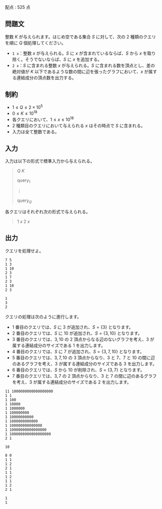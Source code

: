 配点 : $525$ 点

## 問題文

整数 $K$ が与えられます。はじめ空である集合 $S$ に対して、次の $2$ 種類のクエリを順に $Q$ 個処理してください。

- `1 x`：整数 $x$ が与えられる。$S$ に $x$ が含まれているならば、$S$ から $x$ を取り除く。そうでないならば、$S$ に $x$ を追加する。
- `2 x`：$S$ に含まれる整数 $x$ が与えられる。$S$ に含まれる数を頂点とし、差の絶対値が $K$ 以下であるような数の間に辺を張ったグラフにおいて、$x$ が属する連結成分の頂点数を出力する。

## 制約

- $1 \leq Q \leq 2\times 10^5$
- $0 \leq K \leq 10^{18}$
- 各クエリにおいて、$1\leq x \leq 10^{18}$
- $2$ 種類目のクエリにおいて与えられる $x$ はその時点で $S$ に含まれる。
- 入力は全て整数である。

## 入力

入力は以下の形式で標準入力から与えられる。

> $Q$ $K$
> 
> $\mathrm{query}_1$
> 
> $\vdots$
> 
> $\mathrm{query}_Q$

各クエリはそれぞれ次の形式で与えられる。

> $1$ $x$
> $2$ $x$

## 出力

クエリを処理せよ。

```input1
7 5
1 3
1 10
2 3
1 7
2 3
1 10
2 3
```

```output1
1
3
2
```

クエリの処理は次のように進行します。

- $1$ 番目のクエリでは、$S$ に $3$ が追加され、$S=\{3\}$ となります。
- $2$ 番目のクエリでは、$S$ に $10$ が追加され、$S=\{3,10\}$ となります。
- $3$ 番目のクエリでは、$3,10$ の $2$ 頂点からなる辺のないグラフを考え、$3$ が属する連結成分のサイズである $1$ を出力します。
- $4$ 番目のクエリでは、$S$ に $7$ が追加され、$S=\{3,7,10\}$ となります。
- $5$ 番目のクエリでは、$3,7,10$ の $3$ 頂点からなり、$3$ と $7$、$7$ と $10$ の間に辺のあるグラフを考え、$3$ が属する連結成分のサイズである $3$ を出力します。
- $6$ 番目のクエリでは、$S$ から $10$ が削除され、$S=\{3,7\}$ となります。
- $7$ 番目のクエリでは、$3,7$ の $2$ 頂点からなり、$3$ と $7$ の間に辺のあるグラフを考え、$3$ が属する連結成分のサイズである $2$ を出力します。

```input2
11 1000000000000000000
1 1
1 100
1 10000
1 1000000
1 100000000
1 10000000000
1 1000000000000
1 100000000000000
1 10000000000000000
1 1000000000000000000
2 1
```

```output2
10
```

```input3
8 0
1 1
1 2
2 1
1 1
1 2
1 1
1 2
2 1
```

```output3
1
1
```